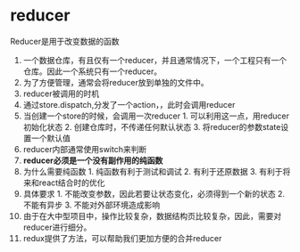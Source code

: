 # reducer 
Reducer是用于改变数据的函数

1. 一个数据仓库，有且仅有一个reducer，并且通常情况下，一个工程只有一个仓库。因此一个系统只有一个reducer。
2. 为了方便管理，通常会将reducer放到单独的文件中。
3. reducer被调用的时机
  1. 通过store.dispatch,分发了一个action，，此时会调用reducer
  2. 当创建一个store的时候，会调用一次reducer
    1. 可以利用这一点，用reducer初始化状态
    2. 创建仓库时，不传递任何默认状态
    3. 将reducer的参数state设置一个默认值
4. reducer内部通常使用switch来判断
5. **reducer必须是一个没有副作用的纯函数**
  1. 为什么需要纯函数
    1. 纯函数有利于测试和调试
    2. 有利于还原数据
    3. 有利于将来和react结合时的优化
  2. 具体要求
    1. 不能改变参数，因此若要让状态变化，必须得到一个新的状态
    2. 不能有异步
    3. 不能对外部环境造成影响
6. 由于在大中型项目中，操作比较复杂，数据结构页比较复杂，因此，需要对reducer进行细分。
  1. redux提供了方法，可以帮助我们更加方便的合并reducer
